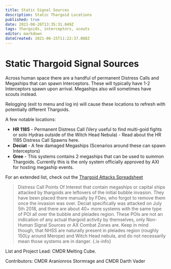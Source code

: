```yaml
---
title: Static Signal Sources
description: Static Thargoid Locations
published: true
date: 2021-08-26T13:35:31.049Z
tags: thargoids, interceptors, scouts
editor: markdown
dateCreated: 2021-06-15T11:22:37.088Z
---
```


# Static Thargoid Signal Sources
Across human space there are a handful of permanent Distress Calls and Megaships that can spawn Interceptors. These will typically have 1-2 Interceptors spawn upon arrival. Megaships also will sometimes have scouts instead.

Relogging (exit to menu and log in) will cause these locations to refresh with potentially different Thargoids.

A few notable locations:

- **HR 1185** - Permanent Distress Call (Very useful to find multi-goid fights or solo Hydras outside of the Witch Head Nebula) - Read about the HR 1185 Distress Call Spawns here.
- **Deciat** - A few damaged Megaships (Scenarios around these can spawn Interceptors)
- **Gree** - This systems contains 2 megaships that can be used to summon Thargoids. Currently this is the only system officially approved by AXI for hosting megaship events.

For an extended list, check out the [Thargoid Attacks Spreadsheet](https://docs.google.com/spreadsheets/d/1hnJTNAwAu0fY9Asu8SgXsfpjyTFxRhW_4oPCJS5Ydv4/edit#gid=0)



> Distress Call Points Of Interest that contain megaships or capital ships attacked by thargoids are leftovers of the initial bubble invasion. They have been placed there manually by FDev, who forgot to remove them once the invasion was over. Deciat specifically was attacked on July 5th 2018, and there are about 40+ more systems with the same type of POI all over the bubble and pleiades region. 
These POIs are not an indication of any actual thargoid activity by themselves, only Non-Human Signal Sources or AX Combat Zones are. Keep in mind though, that NHSS are naturally present in pleiades region (roughly 150Ly around Merope) and Witch Head nebula, and do not necessarily mean those systems are in danger.
{.is-info}


List and Project Lead: CMDR Melting Cube.

Contributors: CMDR Aranionros Stormrage and CMDR Darth Vader